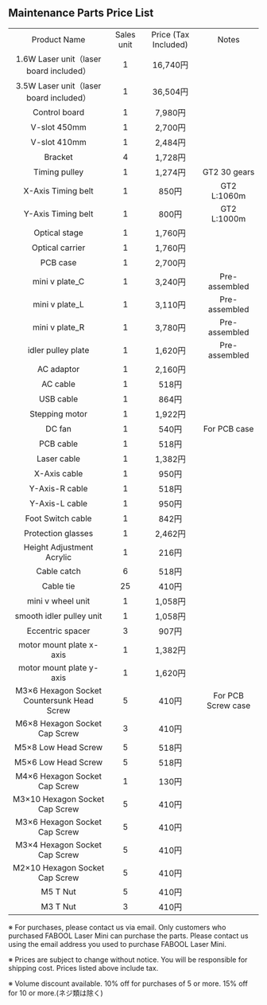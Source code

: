 ## Maintenance Parts Price List
<table class="packing-list" style="text-align: center;">
<tbody>
<tr>
<td>Product Name</td>
<td>Sales unit</td>
<td>Price (Tax Included)</td>
<td>Notes</td>
</tr>
<tr>
<td>1.6W Laser unit（laser board included）</td>
<td>1</td>
<td>16,740円</td>
<td></td>
</tr>
<tr>
<td>3.5W Laser unit（laser board included）</td>
<td>1</td>
<td>36,504円</td>
<td></td>
</tr>
<tr>
<td>Control board</td>
<td>1</td>
<td>7,980円</td>
<td></td>
</tr>
<tr>
<td>V-slot 450mm</td>
<td>1</td>
<td>2,700円</td>
<td></td>
</tr>
<tr>
<td>V-slot 410mm</td>
<td>1</td>
<td>2,484円</td>
<td></td>
</tr>
<tr>
<td>Bracket</td>
<td>4</td>
<td>1,728円</td>
<td></td>
</tr>
<tr>
<td>Timing pulley</td>
<td>1</td>
<td>1,274円</td>
<td>GT2 30 gears</td>
</tr>
<tr>
<td>X-Axis Timing belt</td>
<td>1</td>
<td>850円</td>
<td>GT2 L:1060m</td>
</tr>
<tr>
<td>Y-Axis Timing belt</td>
<td>1</td>
<td>800円</td>
<td>GT2 L:1000m</td>
</tr>
<tr>
<td>Optical stage</td>
<td>1</td>
<td>1,760円</td>
<td></td>
</tr>
<tr>
<td>Optical carrier</td>
<td>1</td>
<td>1,760円</td>
<td></td>
</tr>
<tr>
<td>PCB case</td>
<td>1</td>
<td>2,700円</td>
<td></td>
</tr>
<tr>
<td>mini v plate_C</td>
<td>1</td>
<td>3,240円</td>
<td>Pre-assembled</td>
</tr>
<tr>
<td>mini v plate_L</td>
<td>1</td>
<td>3,110円</td>
<td>Pre-assembled</td>
</tr>
<tr>
<td>mini v plate_R</td>
<td>1</td>
<td>3,780円</td>
<td>Pre-assembled</td>
</tr>
<tr>
<td>idler pulley plate</td>
<td>1</td>
<td>1,620円</td>
<td>Pre-assembled</td>
</tr>
<tr>
<td>AC adaptor</td>
<td>1</td>
<td>2,160円</td>
<td></td>
</tr>
<tr>
<td>AC cable</td>
<td>1</td>
<td>518円</td>
<td></td>
</tr>
<tr>
<td>USB cable</td>
<td>1</td>
<td>864円</td>
<td></td>
</tr>
<tr>
<td>Stepping motor</td>
<td>1</td>
<td>1,922円</td>
<td></td>
</tr>
<tr>
<td>DC fan</td>
<td>1</td>
<td>540円</td>
<td>For PCB case</td>
</tr>
<tr>
<td>PCB cable</td>
<td>1</td>
<td>518円</td>
<td></td>
</tr>
<tr>
<td>Laser cable</td>
<td>1</td>
<td>1,382円</td>
<td></td>
</tr>
<tr>
<td>X-Axis cable</td>
<td>1</td>
<td>950円</td>
<td></td>
</tr>
<tr>
<td>Y-Axis-R cable</td>
<td>1</td>
<td>518円</td>
<td></td>
</tr>
<tr>
<td>Y-Axis-L cable</td>
<td>1</td>
<td>950円</td>
<td></td>
</tr>
<tr>
<td>Foot Switch cable</td>
<td>1</td>
<td>842円</td>
<td></td>
</tr>
<tr>
<td>Protection glasses</td>
<td>1</td>
<td>2,462円</td>
<td></td>
</tr>
<tr>
<td>Height Adjustment Acrylic</td>
<td>1</td>
<td>216円</td>
<td></td>
</tr>
<tr>
<td>Cable catch</td>
<td>6</td>
<td>518円</td>
<td></td>
</tr>
<tr>
<td>Cable tie</td>
<td>25</td>
<td>410円</td>
<td></td>
</tr>
<tr>
<td>mini v wheel unit</td>
<td>1</td>
<td>1,058円</td>
<td></td>
</tr>
<tr>
<td>smooth idler pulley unit</td>
<td>1</td>
<td>1,058円</td>
<td></td>
</tr>
<tr>
<td>Eccentric spacer</td>
<td>3</td>
<td>907円</td>
<td></td>
</tr>
<tr>
<td>motor mount plate x-axis</td>
<td>1</td>
<td>1,382円</td>
<td></td>
</tr>
<tr>
<td>motor mount plate y-axis</td>
<td>1</td>
<td>1,620円</td>
<td></td>
</tr>
<tr>
<td>M3×6 Hexagon Socket Countersunk Head Screw</td>
<td>5</td>
<td>410円</td>
<td>For PCB Screw case</td>
</tr>
<tr>
<td>M6×8 Hexagon Socket Cap Screw</td>
<td>3</td>
<td>410円</td>
<td></td>
</tr>
<tr>
<td>M5×8 Low Head Screw</td>
<td>5</td>
<td>518円</td>
<td></td>
</tr>
<tr>
<td>M5×6 Low Head Screw</td>
<td>5</td>
<td>518円</td>
<td></td>
</tr>
<tr>
<td>M4×6 Hexagon Socket Cap Screw</td>
<td>1</td>
<td>130円</td>
<td></td>
</tr>
<tr>
<td>M3×10 Hexagon Socket Cap Screw</td>
<td>5</td>
<td>410円</td>
<td></td>
</tr>
<tr>
<td>M3×6 Hexagon Socket Cap Screw</td>
<td>5</td>
<td>410円</td>
<td></td>
</tr>
<tr>
<td>M3×4 Hexagon Socket Cap Screw</td>
<td>5</td>
<td>410円</td>
<td></td>
</tr>
<tr>
<td>M2×10 Hexagon Socket Cap Screw</td>
<td>5</td>
<td>410円</td>
<td></td>
</tr>
<tr>
<td>M5 T Nut</td>
<td>5</td>
<td>410円</td>
<td></td>
</tr>
<tr>
<td>M3 T Nut</td>
<td>3</td>
<td>410円</td>
<td></td>
</tr>
</tbody>
</table>


※ For purchases, please contact us via email. Only customers who purchased FABOOL Laser Mini can purchase the parts. Please contact us using the email address you used to purchase FABOOL Laser Mini.

※ Prices are subject to change without notice. You will be responsible for shipping cost. Prices listed above include tax.

※ Volume discount available. 10% off for purchases of 5 or more. 15% off for 10 or more.(ネジ類は除く)
